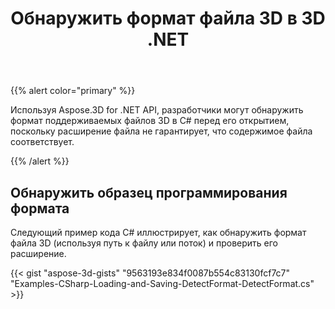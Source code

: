 ﻿---
title: Обнаружить формат файла 3D в 3D .NET
linktitle: Обнаружить формат файла 3D
type: docs
weight: 10
url: /ru/net/detect-format-of-3d-file/
description: Используя Aspose.3D for .NET API, разработчики могут обнаружить формат поддерживаемых файлов 3D в C# перед его открытием, поскольку расширение файла не гарантирует, что содержимое файла соответствует.
---
{{% alert color="primary" %}} 

Используя Aspose.3D for .NET API, разработчики могут обнаружить формат поддерживаемых файлов 3D в C# перед его открытием, поскольку расширение файла не гарантирует, что содержимое файла соответствует.

{{% /alert %}} 
## **Обнаружить образец программирования формата**
Следующий пример кода C# иллюстрирует, как обнаружить формат файла 3D (используя путь к файлу или поток) и проверить его расширение.

{{< gist "aspose-3d-gists" "9563193e834f0087b554c83130fcf7c7" "Examples-CSharp-Loading-and-Saving-DetectFormat-DetectFormat.cs" >}}
